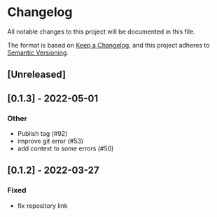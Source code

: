 # Changelog
All notable changes to this project will be documented in this file.

The format is based on [Keep a Changelog](https://keepachangelog.com/en/1.0.0/),
and this project adheres to [Semantic Versioning](https://semver.org/spec/v2.0.0.html).

## [Unreleased]

## [0.1.3] - 2022-05-01

### Other
- Publish tag (#92)
- improve git error (#53)
- add context to some errors (#50)

## [0.1.2] - 2022-03-27

### Fixed
- fix repository link
